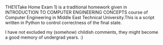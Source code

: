 THE1(Take Home Exam 1) is a traditional homework given in INTRODUCTION TO COMPUTER ENGINEERING CONCEPTS course of Computer Engineering in Middle East Technical University.This is a script written in Python to control correctness of the final state.

I have not excluded my (somehow) childish comments, they might become a good memory of undergrad years. :)

